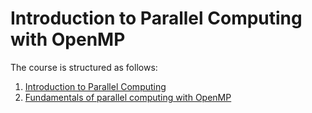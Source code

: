 # **Introduction to Parallel Computing with OpenMP**

The course is structured as follows:
1. [Introduction to Parallel Computing](course/Introduction.md)
2. [Fundamentals of parallel computing with OpenMP](course/fundamentals_openmp.md)